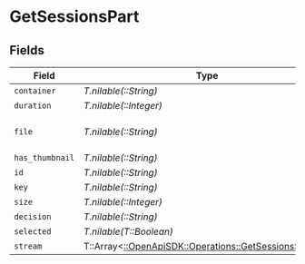 # GetSessionsPart


## Fields

| Field                                                                                                 | Type                                                                                                  | Required                                                                                              | Description                                                                                           | Example                                                                                               |
| ----------------------------------------------------------------------------------------------------- | ----------------------------------------------------------------------------------------------------- | ----------------------------------------------------------------------------------------------------- | ----------------------------------------------------------------------------------------------------- | ----------------------------------------------------------------------------------------------------- |
| `container`                                                                                           | *T.nilable(::String)*                                                                                 | :heavy_minus_sign:                                                                                    | N/A                                                                                                   | flac                                                                                                  |
| `duration`                                                                                            | *T.nilable(::Integer)*                                                                                | :heavy_minus_sign:                                                                                    | N/A                                                                                                   | 186240                                                                                                |
| `file`                                                                                                | *T.nilable(::String)*                                                                                 | :heavy_minus_sign:                                                                                    | N/A                                                                                                   | /music/Green Day/Saviors (2024)/Green Day - Saviors - 01 - The American Dream Is Killing Me.flac      |
| `has_thumbnail`                                                                                       | *T.nilable(::String)*                                                                                 | :heavy_minus_sign:                                                                                    | N/A                                                                                                   | 1                                                                                                     |
| `id`                                                                                                  | *T.nilable(::String)*                                                                                 | :heavy_minus_sign:                                                                                    | N/A                                                                                                   | 130625                                                                                                |
| `key`                                                                                                 | *T.nilable(::String)*                                                                                 | :heavy_minus_sign:                                                                                    | N/A                                                                                                   | /library/parts/130625/1705543268/file.flac                                                            |
| `size`                                                                                                | *T.nilable(::Integer)*                                                                                | :heavy_minus_sign:                                                                                    | N/A                                                                                                   | 23644000                                                                                              |
| `decision`                                                                                            | *T.nilable(::String)*                                                                                 | :heavy_minus_sign:                                                                                    | N/A                                                                                                   | directplay                                                                                            |
| `selected`                                                                                            | *T.nilable(T::Boolean)*                                                                               | :heavy_minus_sign:                                                                                    | N/A                                                                                                   | true                                                                                                  |
| `stream`                                                                                              | T::Array<[::OpenApiSDK::Operations::GetSessionsStream](../../models/operations/getsessionsstream.md)> | :heavy_minus_sign:                                                                                    | N/A                                                                                                   |                                                                                                       |
